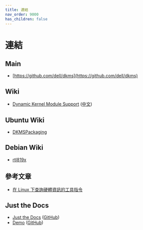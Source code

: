 ```yaml
---
title: 連結
nav_order: 9000
has_children: false
---
```


# 連結

## Main

* [https://github.com/dell/dkms](https://github.com/dell/dkms)


## Wiki

* [Dynamic Kernel Module Support](https://en.wikipedia.org/wiki/Dynamic_Kernel_Module_Support) ([中文](https://zh.wikipedia.org/zh-tw/動態核心模組支援))


## Ubuntu Wiki

* [DKMSPackaging](https://wiki.ubuntu.com/Kernel/Dev/DKMSPackag)


## Debian Wiki

* [rtl819x](https://wiki.debian.org/rtl819x)


## 參考文章

* [在 Linux 下查詢硬體資訊的工具指令](https://blog.gtwang.org/linux/linux-hardware-information-command/)


## Just the Docs

* [Just the Docs](https://pmarsceill.github.io/just-the-docs/) ([GitHub](https://github.com/pmarsceill/just-the-docs))
* [Demo](https://pmarsceill.github.io/jtd-remote/) ([GitHub](https://github.com/pmarsceill/jtd-remote))
